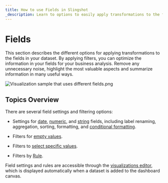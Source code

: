 ```yaml
---
title: How to use Fields in Slingshot 
_description: Learn to options to easily apply transformations to the fields in your dataset.
---
```


# Fields

This section describes the different options for applying transformations to the fields in your dataset. By applying filters, you can optimize the information in your fields for your business analysis. Remove any unnecessary noise, highlight the most valuable aspects and summarize information in many useful ways.

![Visualization sample that uses different fields.png](images/visualization-example-fields.png)
## Topics Overview

There are several field settings and filtering options:

  - Settings for [date](field-settings.md#date-fields),
    [numeric](field-settings.md#numeric-fields), and
    [string](field-settings.md#abc-fields) fields, including label
    renaming, aggregation, sorting, formatting, and [conditional formatting](conditional-formatting).

  - Filters for [empty values](field-filters-rules.md#empty-values).

  - Filters to [select specific values](field-filters-rules.md#select-values).

  - Filters by [Rule](field-filters-rules.md#rules).

Field settings and rules are accessible through the [visualizations editor](/docs/user/visualization-editor.md), which is displayed automatically when a
dataset is added to the dashboard canvas.

